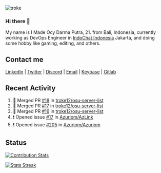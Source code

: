 ![troke](https://cardivo.vercel.app/api?name=I%20Made%20Ocy%20Darma%20Putra&description=Just%20pull-stack%20developer&image=https://avatars.githubusercontent.com/u/10250068?v=4&backgroundColor=%23DE834D)

### Hi there 👋

My name is I Made Ocy Darma Putra, 21. from Bali, Indonesia, currently working as DevOps Engineer in [IndoChat Indonesia](https://indochat.co.id) Jakarta, and doing some hobby like gaming, editing, and others.

## Contact me

[LinkedIn](https://linkedin.com/in/troke) | [Twitter](https://twitter.com/darma_ochi) | [Discord](https://link.troke.id/discord) | <a href="mailto:ochi@troke.id">Email</a> | [Keybase](https://keybase.io/troke) | [Gitlab](https://gitlab.com/troke12)

## Recent Activity

<!--START_SECTION:activity-->
1. 🎉 Merged PR [#18](https://github.com/troke12/osu-server-list/pull/18) in [troke12/osu-server-list](https://github.com/troke12/osu-server-list)
2. 🎉 Merged PR [#17](https://github.com/troke12/osu-server-list/pull/17) in [troke12/osu-server-list](https://github.com/troke12/osu-server-list)
3. 🎉 Merged PR [#16](https://github.com/troke12/osu-server-list/pull/16) in [troke12/osu-server-list](https://github.com/troke12/osu-server-list)
4. ❗️ Opened issue [#17](https://github.com/Azuriom/AzLink/issues/17) in [Azuriom/AzLink](https://github.com/Azuriom/AzLink)
5. ❗️ Opened issue [#205](https://github.com/Azuriom/Azuriom/issues/205) in [Azuriom/Azuriom](https://github.com/Azuriom/Azuriom)
<!--END_SECTION:activity-->

## Status

[![Contribution Stats](https://github-contribution-stats.vercel.app/api/?username=troke12)](https://github.com/LordDashMe/github-contribution-stats/)

[![Stats Streak](https://github-readme-streak-stats.herokuapp.com/?user=troke12)](https://github.com/troke12/)
